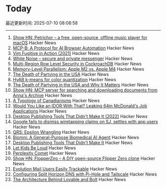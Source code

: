 # Today

最近更新时间: 2025-07-10 08:08:58

--- 
1. [Show HN: Petrichor – a free, open-source, offline music player for macOS](https://github.com/kushalpandya/Petrichor) Hacker News
2. [MCP-B: A Protocol for AI Browser Automation](https://mcp-b.ai/) Hacker News
3. [Vim Fugitive in Action (2021)](https://dzx.fr/blog/introduction-to-vim-fugitive/) Hacker News
4. [White Noise – secure and private messenger](https://www.whitenoise.chat/) Hacker News
5. [Multi-Region Row Level Security in CockroachDB](https://www.cockroachlabs.com/blog/fine-grained-access-control-row-level-security/) Hacker News
6. [Memory-Level Parallelism: Apple M2 vs. Apple M4](https://lemire.me/blog/2025/07/09/memory-level-parallelism-apple-m2-vs-apple-m4/) Hacker News
7. [The Death of Partying in the USA](https://www.derekthompson.org/p/the-death-of-partying-in-the-usaand) Hacker News
8. [HyAB k-means for color quantization](https://30fps.net/pages/hyab-kmeans/) Hacker News
9. [The Death of Partying in the USA and Why It Matters](https://www.derekthompson.org/p/the-death-of-partying-in-the-usaand) Hacker News
10. [Show HN: MCP server for searching and downloading documents from Anna's Archive](https://github.com/iosifache/annas-mcp) Hacker News
11. [A Typology of Canadianisms](https://dchp.arts.ubc.ca/how-to-use) Hacker News
12. [Would You Like an IDOR With That? Leaking 64m McDonald's Job Applications](https://ian.sh/mcdonalds) Hacker News
13. [Desktop Publishing Tools That Didn't Make It (2022)](https://tedium.co/2022/10/12/forgotten-desktop-publishing-tools-history/) Hacker News
14. [Google fails to dismiss wiretapping claims on SJ, settles with app users](https://news.ycombinator.com/item?id=44513750) Hacker News
15. [QRS: Epsilon Wrangling](https://www.tbray.org/ongoing/When/202x/2025/07/07/Epsilon-Wrangling) Hacker News
16. [Biomni: A General-Purpose Biomedical AI Agent](https://github.com/snap-stanford/Biomni) Hacker News
17. [Desktop Publishing Tools That Didn't Make It](https://tedium.co/2022/10/12/forgotten-desktop-publishing-tools-history/) Hacker News
18. [Let Kids Be Loud](https://www.afterbabel.com/p/let-kids-be-loud) Hacker News
19. [Perplexity Comet](https://comet.perplexity.ai/?a=b) Hacker News
20. [Show HN: FlopperZiro – A DIY open-source Flipper Zero clone](https://github.com/lraton/FlopperZiro) Hacker News
21. [Evolution Mail Users Easily Trackable](https://www.grepular.com/Evolution_Mail_Users_Easily_Trackable) Hacker News
22. [Configuring Split Horizon DNS with Pi-Hole and Tailscale](https://www.bentasker.co.uk/posts/blog/general/configuring-pihole-to-serve-different-records-to-different-clients.html) Hacker News
23. [The Architecture Behind Lovable and Bolt](https://www.beam.cloud/blog/agentic-apps) Hacker News
